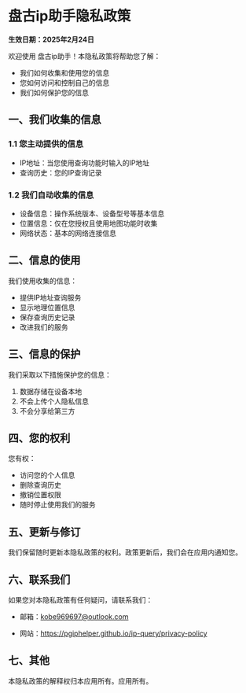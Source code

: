 
# 盘古ip助手隐私政策

**生效日期：2025年2月24日**

欢迎使用 盘古ip助手！本隐私政策将帮助您了解：

- 我们如何收集和使用您的信息
- 您如何访问和控制自己的信息
- 我们如何保护您的信息

## 一、我们收集的信息

### 1.1 您主动提供的信息
- IP地址：当您使用查询功能时输入的IP地址
- 查询历史：您的IP查询记录

### 1.2 我们自动收集的信息
- 设备信息：操作系统版本、设备型号等基本信息
- 位置信息：仅在您授权且使用地图功能时收集
- 网络状态：基本的网络连接信息

## 二、信息的使用

我们使用收集的信息：
- 提供IP地址查询服务
- 显示地理位置信息
- 保存查询历史记录
- 改进我们的服务

## 三、信息的保护

我们采取以下措施保护您的信息：
1. 数据存储在设备本地
2. 不会上传个人隐私信息
3. 不会分享给第三方

## 四、您的权利

您有权：
- 访问您的个人信息
- 删除查询历史
- 撤销位置权限
- 随时停止使用我们的服务

## 五、更新与修订

我们保留随时更新本隐私政策的权利。政策更新后，我们会在应用内通知您。

## 六、联系我们

如果您对本隐私政策有任何疑问，请联系我们：

- 邮箱：kobe969697@outlook.com

- 网站：https://pgiphelper.github.io/ip-query/privacy-policy

## 七、其他

本隐私政策的解释权归本应用所有。应用所有。
